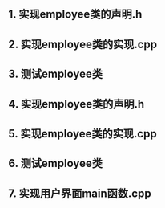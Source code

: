 ## 1. 实现employee类的声明.h
## 2. 实现employee类的实现.cpp
## 3. 测试employee类
## 4. 实现employee类的声明.h
## 5. 实现employee类的实现.cpp
## 6. 测试employee类
## 7. 实现用户界面main函数.cpp
